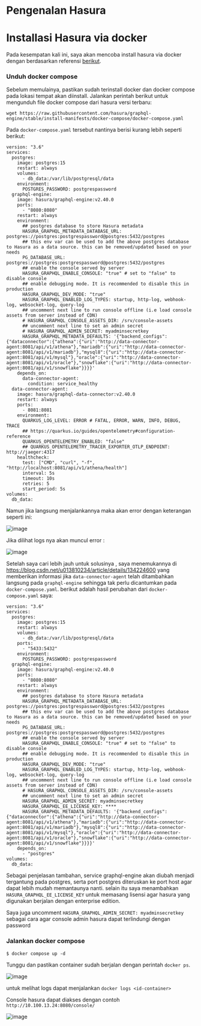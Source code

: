 # Pengenalan Hasura

# Installasi Hasura via docker

Pada kesempatan kali ini, saya akan mencoba install hasura via docker dengan berdasarkan referensi [berikut](https://hasura.io/docs/latest/deployment/deployment-guides/docker/).

### Unduh docker compose

Sebelum memulainya, pastikan sudah terinstall docker dan docker compose pada lokasi tempat akan diinstall. Jalankan perintah berikut untuk mengunduh file docker compose dari hasura versi terbaru:

```
wget https://raw.githubusercontent.com/hasura/graphql-engine/stable/install-manifests/docker-compose/docker-compose.yaml
```

Pada `docker-compose.yaml` tersebut nantinya berisi kurang lebih seperti berikut:

```
version: "3.6"
services:
  postgres:
    image: postgres:15
    restart: always
    volumes:
      - db_data:/var/lib/postgresql/data
    environment:
      POSTGRES_PASSWORD: postgrespassword
  graphql-engine:
    image: hasura/graphql-engine:v2.40.0
    ports:
      - "8080:8080"
    restart: always
    environment:
      ## postgres database to store Hasura metadata
      HASURA_GRAPHQL_METADATA_DATABASE_URL: postgres://postgres:postgrespassword@postgres:5432/postgres
      ## this env var can be used to add the above postgres database to Hasura as a data source. this can be removed/updated based on your needs
      PG_DATABASE_URL: postgres://postgres:postgrespassword@postgres:5432/postgres
      ## enable the console served by server
      HASURA_GRAPHQL_ENABLE_CONSOLE: "true" # set to "false" to disable console
      ## enable debugging mode. It is recommended to disable this in production
      HASURA_GRAPHQL_DEV_MODE: "true"
      HASURA_GRAPHQL_ENABLED_LOG_TYPES: startup, http-log, webhook-log, websocket-log, query-log
      ## uncomment next line to run console offline (i.e load console assets from server instead of CDN)
      # HASURA_GRAPHQL_CONSOLE_ASSETS_DIR: /srv/console-assets
      ## uncomment next line to set an admin secret
      # HASURA_GRAPHQL_ADMIN_SECRET: myadminsecretkey
      HASURA_GRAPHQL_METADATA_DEFAULTS: '{"backend_configs":{"dataconnector":{"athena":{"uri":"http://data-connector-agent:8081/api/v1/athena"},"mariadb":{"uri":"http://data-connector-agent:8081/api/v1/mariadb"},"mysql8":{"uri":"http://data-connector-agent:8081/api/v1/mysql"},"oracle":{"uri":"http://data-connector-agent:8081/api/v1/oracle"},"snowflake":{"uri":"http://data-connector-agent:8081/api/v1/snowflake"}}}}'
    depends_on:
      data-connector-agent:
        condition: service_healthy
  data-connector-agent:
    image: hasura/graphql-data-connector:v2.40.0
    restart: always
    ports:
      - 8081:8081
    environment:
      QUARKUS_LOG_LEVEL: ERROR # FATAL, ERROR, WARN, INFO, DEBUG, TRACE
      ## https://quarkus.io/guides/opentelemetry#configuration-reference
      QUARKUS_OPENTELEMETRY_ENABLED: "false"
      ## QUARKUS_OPENTELEMETRY_TRACER_EXPORTER_OTLP_ENDPOINT: http://jaeger:4317
    healthcheck:
      test: ["CMD", "curl", "-f", "http://localhost:8081/api/v1/athena/health"]
      interval: 5s
      timeout: 10s
      retries: 5
      start_period: 5s
volumes:
  db_data:
```

Namun jika langsung menjalankannya maka akan error dengan keterangan seperti ini:

![image](https://github.com/ferdyansahalfariz/belajar-hasura/assets/96871156/9e4f0a26-530e-44e6-81ef-95253e3a3850)

Jika dilihat logs nya akan muncul error :

![image](https://github.com/ferdyansahalfariz/belajar-hasura/assets/96871156/c3b70dcb-c7db-4319-a7ce-49fae5dac476)

Setelah saya cari lebih jauh untuk solusinya , saya menemukannya di https://blog.csdn.net/u013810234/article/details/134224600 yang memberikan informasi jika `data-connector-agent` telah ditambahkan langsung pada `graphql-engine` sehingga tak perlu dicantumkan pada `docker-compose.yaml`. berikut adalah hasil perubahan dari `docker-compose.yaml` saya:

```
version: "3.6"
services:
  postgres:
    image: postgres:15
    restart: always
    volumes:
      - db_data:/var/lib/postgresql/data
    ports:
      - "5433:5432"
    environment:
      POSTGRES_PASSWORD: postgrespassword
  graphql-engine:
    image: hasura/graphql-engine:v2.40.0
    ports:
      - "8080:8080"
    restart: always
    environment:
      ## postgres database to store Hasura metadata
      HASURA_GRAPHQL_METADATA_DATABASE_URL: postgres://postgres:postgrespassword@postgres:5432/postgres
      ## this env var can be used to add the above postgres database to Hasura as a data source. this can be removed/updated based on your needs
      PG_DATABASE_URL: postgres://postgres:postgrespassword@postgres:5432/postgres
      ## enable the console served by server
      HASURA_GRAPHQL_ENABLE_CONSOLE: "true" # set to "false" to disable console
      ## enable debugging mode. It is recommended to disable this in production
      HASURA_GRAPHQL_DEV_MODE: "true"
      HASURA_GRAPHQL_ENABLED_LOG_TYPES: startup, http-log, webhook-log, websocket-log, query-log
      ## uncomment next line to run console offline (i.e load console assets from server instead of CDN)
      # HASURA_GRAPHQL_CONSOLE_ASSETS_DIR: /srv/console-assets
      ## uncomment next line to set an admin secret
      HASURA_GRAPHQL_ADMIN_SECRET: myadminsecretkey
      HASURA_GRAPHQL_EE_LICENSE_KEY: ****
      HASURA_GRAPHQL_METADATA_DEFAULTS: '{"backend_configs":{"dataconnector":{"athena":{"uri":"http://data-connector-agent:8081/api/v1/athena"},"mariadb":{"uri":"http://data-connector-agent:8081/api/v1/mariadb"},"mysql8":{"uri":"http://data-connector-agent:8081/api/v1/mysql"},"oracle":{"uri":"http://data-connector-agent:8081/api/v1/oracle"},"snowflake":{"uri":"http://data-connector-agent:8081/api/v1/snowflake"}}}}'
    depends_on:
      - "postgres"
volumes:
  db_data:
```

Sebagai penjelasan tambahan, service graphql-engine akan diubah menjadi tergantung pada postgres, serta port postgres diteruskan ke port host agar dapat lebih mudah memantaunya nanti. selain itu saya menambahkan `HASURA_GRAPHQL_EE_LICENSE_KEY` untuk memasang lisensi agar hasura yang digunakan berjalan dengan enterprise edition.

Saya juga uncomment `HASURA_GRAPHQL_ADMIN_SECRET: myadminsecretkey` sebagai cara agar console admin hasura dapat terlindungi dengan password

### Jalankan docker compose

```
$ docker compose up -d
```

Tunggu dan pastikan container sudah berjalan dengan perintah `docker ps`.

![image](https://github.com/ferdyansahalfariz/belajar-hasura/assets/96871156/691b3ff8-aabb-4469-803b-2cd8c6db0b89)

untuk melihat logs dapat menjalankan `docker logs <id-container>`

Console hasura dapat diakses dengan contoh `http://10.100.13.24:8080/console/`

![image](https://github.com/ferdyansahalfariz/belajar-hasura/assets/96871156/b8ff5d1a-9a90-4561-ba7b-a2a8189b7492)

